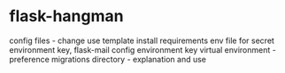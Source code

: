 # flask-hangman

config files - change use template
install requirements
env file for secret environment key, flask-mail config environment key
virtual environment - preference
migrations directory - explanation and use
